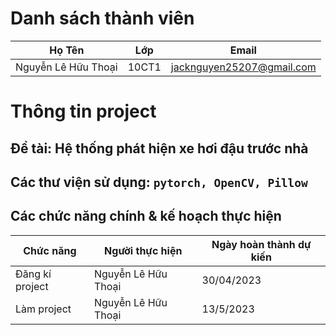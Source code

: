# Danh sách thành viên
Họ Tên|Lớp|Email
-|-|-
Nguyễn Lê Hữu Thoại|10CT1|jacknguyen25207@gmail.com

# Thông tin project

## Đề tài: Hệ thống phát hiện xe hơi đậu trước nhà

## Các thư viện sử dụng: `pytorch, OpenCV, Pillow`

## Các chức năng chính & kế hoạch thực hiện

Chức năng|Người thực hiện|Ngày hoàn thành dự kiến
-|-|-
Đăng kí project|Nguyễn Lê Hữu Thoại|30/04/2023
Làm project|Nguyễn Lê Hữu Thoại|13/5/2023
